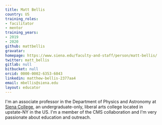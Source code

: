 ```yaml
---
title: Matt Bellis
country: US
training_roles:
- facilitator
- mentor
training_years:
- 2019
- 2020
github: mattbellis
gravatar:
homepage: https://www.siena.edu/faculty-and-staff/person/matt-bellis/
twitter: matt_bellis
gitlab: null
bitbucket: null
orcid: 0000-0002-6353-6043
linkedin: matthew-bellis-2377aa4
email: mbellis@siena.edu
layout: educator
---
```


<!-- Write something about yourself here (if you want)!
You can use Markdown syntax to style this page.
-->
I'm an associate professor in the Department of Physics and Astronomy
at [Siena College](https://www.siena.edu/), an undergraduate-only, liberal arts college
located in upstate-NY in the US.
I'm a member of the CMS collaboration and I'm very passionate about education
and outreach.
